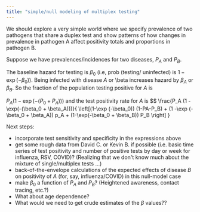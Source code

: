```yaml
---
title: "simple/null modeling of multiplex testing"
---
```


We should explore a very simple world where we specify prevalence of two pathogens that share a duplex test and show patterns of how changes in prevalence in pathogen A affect positivity totals and proportions in pathogen B.

Suppose we have prevalences/incidences for
two diseases, 
$P_A$ and $P_B$.

The baseline hazard for testing is $\beta_0$ (i.e, prob (testing/
uninfected) is $1 - \exp (-\beta_0)$). Being infected with disease $A$ or \beta
increases hazard by $\beta_A$ or $\beta_B$.
So the fraction of the population testing positive for $A$ is

$P_A (1-\exp (-(P_0 + P_A)))$ and the test positivity rate for $A$ is
$$
\frac{P_A (1 - \exp(-(\beta_0 + \beta_A)))}{
\left[(1-\exp (-\beta_0)) (1-PA-P_B) + (1 -\exp (-\beta_0 + \beta_A))
p_A + (1-\exp(-\beta_0 + \beta_B)) P_B \right]
}

Next steps:

- incorporate test sensitivity and specificity in the expressions above
- get some rough data from David C. or Kevin B. if possible (i.e. basic time series of test positivity and number of positive tests by day or week for influenza, RSV, COVID)? (Realizing that we don't know much about the mixture of single/multiplex tests ...)
- back-of-the-envelope calculations of the expected effects of disease $B$ on positivity of $A$ (for, say, influenza/COVID) in this null-model case
- make $\beta_0$ a function of $P_A$ and $P_B$? (Heightened awareness, contact tracing, etc.?) 
- What about age dependence?
- What would we need to get crude estimates of the $\beta$ values??
